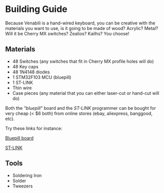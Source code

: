 # Building Guide

Because Venabili is a hand-wired keyboard, you can be creative with the
materials you want to use, is it going to be made of wood? Acrylic? Metal? Will
it be Cherry MX switches? Zealios? Kailhs? You choose!

## Materials

- 48 Switches (any switches that fit in Cherry MX profile holes will do)
- 48 Key caps
- 48 1N4148 diodes
- 1 STM32F103 MCU (bluepill)
- 1 ST-LINK
- Thin wire
- Case pieces (any material that you can either laser-cut or hand-cut will do)

Both the *"bluepill"* board and the *ST-LINK* programmer can be bought for very
cheap (< $6 both) from online stores (ebay, aliexpress, banggood, etc).

Try these links for instance:

[Bluepill board](https://www.ebay.com/itm/STM32F103C8T6-ARM-STM32-Minimum-System-Development-Board-Module-For-Arduino/262648415393?epid=2207805305&hash=item3d2710c4a1:g:Eu0AAOSwrptbI2vX)

[ST-LINK](https://www.ebay.com/itm/ST-Link-V2-Mini-Stlink-Emulator-Downloader-Programming-STM8-STM32-w-Metal-Shell/272593462653?hash=item3f77d6257d:g:f-QAAOSwqfNXoZqp)


## Tools

- Soldering Iron
- Solder
- Tweezers
